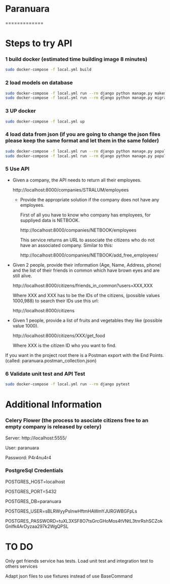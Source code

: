# Paranuara
=============
# Steps to try API

### 1 build docker (estimated time building image 8 minutes)
```bash
sudo docker-compose -f local.yml build
```

### 2 load models on database
```bash
sudo docker-compose -f local.yml run --rm django python manage.py makemigrations
sudo docker-compose -f local.yml run --rm django python manage.py migrate
```

### 3 UP docker
```bash
sudo docker-compose -f local.yml up
```

### 4 load data from json (if you are going to change the json files please keep the same format and let them in the same folder)
```bash
sudo docker-compose -f local.yml run --rm django python manage.py populate  companies.json company
sudo docker-compose -f local.yml run --rm django python manage.py populate  people.json person
```
### 5 Use API
- Given a company, the API needs to return all their employees. 

    http://localhost:8000/companies/STRALUM/employees

    - Provide the appropriate solution if the company does not have any employees.

        First of all you have to know who company has employees, for suppliyed data is NETBOOK.

        http://localhost:8000/companies/NETBOOK/employees

        This service returns an URL to associate the citizens who do not have an associated company. Similar to this: 

        http://localhost:8000/companies/NETBOOK/add_free_employees/ 

- Given 2 people, provide their information (Age, Name, Address, phone) and the list of their friends in common which have brown eyes and are still alive.

    http://localhost:8000/citizens/friends_in_common?users=XXX,XXX

    Where XXX and XXX has to be the IDs of the citizens, (possible values 1000,988) to search their IDs use this url:

    http://localhost:8000/citizens

- Given 1 people, provide a list of fruits and vegetables they like (possible value 1000).

    http://localhost:8000/citizens/XXX/get_food

    Where XXX is the citizen ID who you want to find.

If you want in the project root there is a Postman export with the End Points. (called: paranuara.postman_collection.json)

### 6 Validate unit test and API Test
```bash
sudo docker-compose -f local.yml run --rm django pytest
```

# Additional Information

### Celery Flower (the process to asociate citizens free to an empty company is released by celery)
Server: http://localhost:5555/

User: paranuara

Password: P4r4nu4r4

### PostgreSql Credentials
POSTGRES_HOST=localhost

POSTGRES_PORT=5432

POSTGRES_DB=paranuara

POSTGRES_USER=sBLRWyyPsInwHftmHAWmYJURGWBGFpLs

POSTGRES_PASSWORD=tuXL3XSF8O7tsGrcGHoMos4tVNtL3tnrRshSCZokGnIfk4ArDyzaa297k2WgQPSL

# TO DO
Only get friends service has tests. Load unit test and integration test to others services

Adapt json files to use fixtures instead of use BaseCommand 